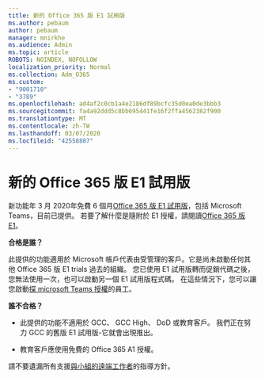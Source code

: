 ```yaml
---
title: 新的 Office 365 版 E1 試用版
ms.author: pebaum
author: pebaum
manager: mnirkhe
ms.audience: Admin
ms.topic: article
ROBOTS: NOINDEX, NOFOLLOW
localization_priority: Normal
ms.collection: Adm_O365
ms.custom:
- "9001710"
- "3789"
ms.openlocfilehash: ad4af2c0cb1a4e2186df89bcfc35d0ea0de3bbb3
ms.sourcegitcommit: fa4a92ddd5c8bb695441fe16f2ffa4562382f900
ms.translationtype: MT
ms.contentlocale: zh-TW
ms.lasthandoff: 03/07/2020
ms.locfileid: "42558887"
---
```

# <a name="new-office-365-e1-trial"></a>新的 Office 365 版 E1 試用版

新功能年 3 月 2020年免費 6 個月[Office 365 版 E1 試用版](https://docs.microsoft.com/MicrosoftTeams/e1-trial-license)，包括 Microsoft Teams，目前已提供。 若要了解什麼是隨附於 E1 授權，請閱讀[Office 365 版 E1](https://www.microsoft.com/microsoft-365/business/office-365-enterprise-e1-business-software)。

**合格是誰？**

此提供的功能適用於 Microsoft 帳戶代表由受管理的客戶。它是尚未啟動任何其他 Office 365 版 E1 trials 過去的組織。 您已使用 E1 試用版轉而促銷代碼之後，您無法使用一次，也可以啟動另一個 E1 試用版程式碼。 在這些情況下，您可以讓您啟動[探 microsoft Teams 授權](https://docs.microsoft.com/MicrosoftTeams/teams-exploratory)的員工。

**誰不合格？**

- 此提供的功能不適用於 GCC、 GCC High、 DoD 或教育客戶。 我們正在努力 GCC 的舊版 E1 試用版-它就會出現推出。

 - 教育客戶應使用免費的 Office 365 A1 授權。

請不要遺漏所有支援[與小組的遠端工作者](https://docs.microsoft.com/MicrosoftTeams/support-remote-work-with-teams)的指導方針。
